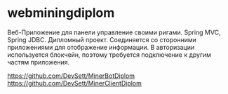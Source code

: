 # webminingdiplom
Веб-Приложение для панели управление своими ригами. Spring MVC, Spring JDBC. Дипломный проект. Соединяется со сторонними приложениями для отображение информации.
В авторизации используется блокчейн, поэтому требуется подключение к другим частям приложения.

https://github.com/DevSett/MinerBotDiplom
https://github.com/DevSett/MinerClientDiplom
